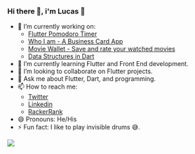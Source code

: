 ### Hi there 👋, i'm Lucas 🙂

- 🔭 I’m currently working on:
  - [Flutter Pomodoro Timer](https://github.com/snlucas/flutter_pomodoro_timer)
  - [Who I am - A Business Card App](https://github.com/snlucas/who_i_am)
  - [Movie Wallet - Save and rate your watched movies](https://github.com/snlucas/movie_wallet)
  - [Data Structures in Dart](https://github.com/snlucas/Data-Structures-in-Dart)
- 🌱 I’m currently learning Flutter and Front End development.
- 👯 I’m looking to collaborate on Flutter projects.
- 💬 Ask me about Flutter, Dart, and programming.
- 📫 How to reach me:
  - [Twitter](https://twitter.com/synclucas)
  - [Linkedin](https://www.linkedin.com/in/sn-lucas/)
  - [RackerRank](https://www.hackerrank.com/lucas_lambda_101)
- 😄 Pronouns: He/His
- ⚡ Fun fact: I like to play invisible drums 😅.


<img src="https://github-readme-stats.vercel.app/api?username=snlucas&&show_icons=true&title_color=d11b54&icon_color=a8066a&text_color=37d368&bg_color=191919">
